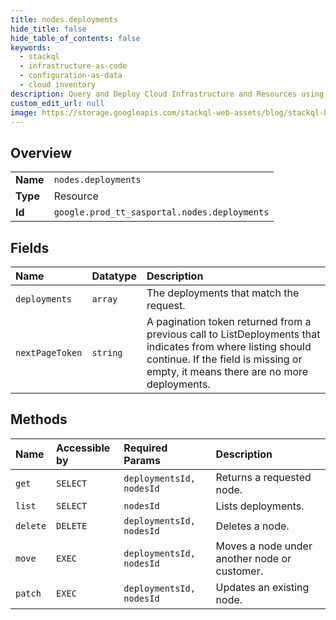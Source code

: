 ```yaml
---
title: nodes.deployments
hide_title: false
hide_table_of_contents: false
keywords:
  - stackql
  - infrastructure-as-code
  - configuration-as-data
  - cloud inventory
description: Query and Deploy Cloud Infrastructure and Resources using SQL
custom_edit_url: null
image: https://storage.googleapis.com/stackql-web-assets/blog/stackql-blog-post-featured-image.png
---
```

  
    

## Overview
<table><tbody>
<tr><td><b>Name</b></td><td><code>nodes.deployments</code></td></tr>
<tr><td><b>Type</b></td><td>Resource</td></tr>
<tr><td><b>Id</b></td><td><code>google.prod_tt_sasportal.nodes.deployments</code></td></tr>
</tbody></table>

## Fields
| Name | Datatype | Description |
|:-----|:---------|:------------|
| `deployments` | `array` | The deployments that match the request. |
| `nextPageToken` | `string` | A pagination token returned from a previous call to ListDeployments that indicates from where listing should continue. If the field is missing or empty, it means there are no more deployments. |
## Methods
| Name | Accessible by | Required Params | Description |
|:-----|:--------------|:----------------|:------------|
| `get` | `SELECT` | `deploymentsId, nodesId` | Returns a requested node. |
| `list` | `SELECT` | `nodesId` | Lists deployments. |
| `delete` | `DELETE` | `deploymentsId, nodesId` | Deletes a node. |
| `move` | `EXEC` | `deploymentsId, nodesId` | Moves a node under another node or customer. |
| `patch` | `EXEC` | `deploymentsId, nodesId` | Updates an existing node. |

